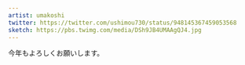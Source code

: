 ```yaml
---
artist: umakoshi
twitter: https://twitter.com/ushimou730/status/948145367459053568
sketch: https://pbs.twimg.com/media/DSh9JB4UMAAgQJ4.jpg
---
```

今年もよろしくお願いします。